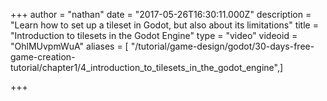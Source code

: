 +++
author = "nathan"
date = "2017-05-26T16:30:11.000Z"
description = "Learn how to set up a tileset in Godot, but also about its limitations"
title = "Introduction to tilesets in the Godot Engine"
type = "video"
videoid = "OhlMUvpmWuA"
aliases = [ "/tutorial/game-design/godot/30-days-free-game-creation-tutorial/chapter1/4_introduction_to_tilesets_in_the_godot_engine",]

+++